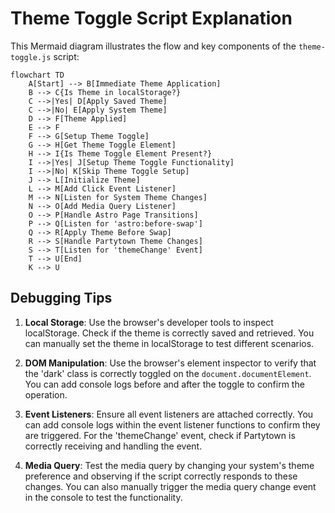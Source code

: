 # Theme Toggle Script Explanation

This Mermaid diagram illustrates the flow and key components of the `theme-toggle.js` script:

```mermaid
flowchart TD
    A[Start] --> B[Immediate Theme Application]
    B --> C{Is Theme in localStorage?}
    C -->|Yes| D[Apply Saved Theme]
    C -->|No| E[Apply System Theme]
    D --> F[Theme Applied]
    E --> F
    F --> G[Setup Theme Toggle]
    G --> H[Get Theme Toggle Element]
    H --> I{Is Theme Toggle Element Present?}
    I -->|Yes| J[Setup Theme Toggle Functionality]
    I -->|No| K[Skip Theme Toggle Setup]
    J --> L[Initialize Theme]
    L --> M[Add Click Event Listener]
    M --> N[Listen for System Theme Changes]
    N --> O[Add Media Query Listener]
    O --> P[Handle Astro Page Transitions]
    P --> Q[Listen for 'astro:before-swap']
    Q --> R[Apply Theme Before Swap]
    R --> S[Handle Partytown Theme Changes]
    S --> T[Listen for 'themeChange' Event]
    T --> U[End]
    K --> U
```

## Debugging Tips

1. **Local Storage**: Use the browser's developer tools to inspect localStorage. Check if the theme is correctly saved and retrieved. You can manually set the theme in localStorage to test different scenarios.

2. **DOM Manipulation**: Use the browser's element inspector to verify that the 'dark' class is correctly toggled on the `document.documentElement`. You can add console logs before and after the toggle to confirm the operation.

3. **Event Listeners**: Ensure all event listeners are attached correctly. You can add console logs within the event listener functions to confirm they are triggered. For the 'themeChange' event, check if Partytown is correctly receiving and handling the event.

4. **Media Query**: Test the media query by changing your system's theme preference and observing if the script correctly responds to these changes. You can also manually trigger the media query change event in the console to test the functionality.
